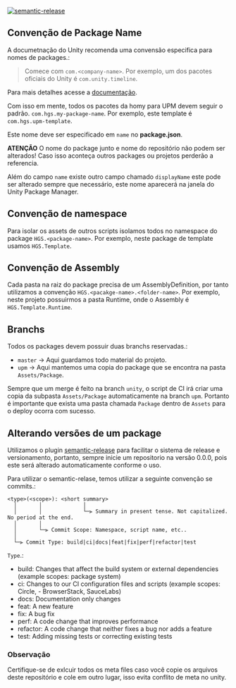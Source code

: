 [![semantic-release](https://img.shields.io/badge/%20%20%F0%9F%93%A6%F0%9F%9A%80-semantic--release-e10079.svg)](https://github.com/semantic-release/semantic-release)

## Convenção de Package Name
A documetnação do Unity recomenda uma convensão especifica para nomes de packages.:

> Comece com `com.<company-name>`. Por exemplo, um dos pacotes oficiais do Unity é `com.unity.timeline`. 

Para mais detalhes acesse a [documentação](https://docs.unity3d.com/2020.1/Documentation/Manual/cus-naming.html).

Com isso em mente, todos os pacotes da homy para UPM devem seguir o padrão. `com.hgs.my-package-name`. Por exemplo, este template é `com.hgs.upm-template`.

Este nome deve ser especificado em `name` no **package.json**.

**ATENÇÃO** O nome do package junto e nome do repositório não podem ser alterados! Caso isso aconteça outros packages ou projetos perderão a referencia.

Além do campo `name` existe outro campo chamado `displayName` este pode ser alterado sempre que necessário, este nome aparecerá na janela do Unity Package Manager.

## Convenção de namespace
Para isolar os assets de outros scripts isolamos todos no namespace do package `HGS.<package-name>`. Por exemplo, neste package de template usamos `HGS.Template`.

## Convenção de Assembly
Cada pasta na raiz do package precisa de um AssemblyDefinition, por tanto utilizamos a convenção `HGS.<pacakge-name>.<folder-name>`. Por exemplo, neste projeto possuirmos a pasta Runtime, onde o Assembly é `HGS.Template.Runtime`.

## Branchs
Todos os packages devem possuir duas branchs reservadas.:

- `master` -> Aqui guardamos todo material do projeto.
- `upm` -> Aqui mantemos uma copia do package que se encontra na pasta `Assets/Package`.

Sempre que um merge é feito na branch `unity`, o script de CI  irá criar uma copia da subpasta `Assets/Package` automaticamente na branch `upm`. Portanto é importante que exista uma pasta chamada `Package` dentro de `Assets` para o deploy ocorra com sucesso. 

## Alterando versões de um package
Utilizamos o plugin [semantic-release](https://github.com/semantic-release/semantic-release) para facilitar o sistema de release e versionamento, portanto, sempre inicie um repositorio na versão 0.0.0, pois este será alterado automaticamente conforme o uso.

Para utilizar o semantic-relase, temos utilizar a seguinte convenção se commits.:

```
<type>(<scope>): <short summary>
  │       │             │
  │       │             └─⫸ Summary in present tense. Not capitalized. No period at the end.
  │       │
  │       └─⫸ Commit Scope: Namespace, script name, etc..
  │
  └─⫸ Commit Type: build|ci|docs|feat|fix|perf|refactor|test
```

`Type`.: 

- build: Changes that affect the build system or external dependencies (example scopes: package system)
- ci: Changes to our CI configuration files and scripts (example scopes: Circle, - BrowserStack, SauceLabs)
- docs: Documentation only changes
- feat: A new feature
- fix: A bug fix
- perf: A code change that improves performance
- refactor: A code change that neither fixes a bug nor adds a feature
- test: Adding missing tests or correcting existing tests

### Observação

Certifique-se de exlcuir todos os meta files caso você copie os arquivos deste repositório e cole em outro lugar, isso evita conflito de meta no unity.